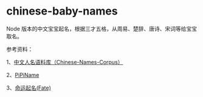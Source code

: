 # chinese-baby-names

Node 版本的中文宝宝起名，根据三才五格，从周易、楚辞、唐诗、宋词等给宝宝取名。

参考资料：

1、[中文人名语料库（Chinese-Names-Corpus）](https://github.com/wainshine/Chinese-Names-Corpus)

2、[PiPiName](https://github.com/NanBox/PiPiName)

3、[命运起名(Fate)](https://github.com/babyname/fate)
